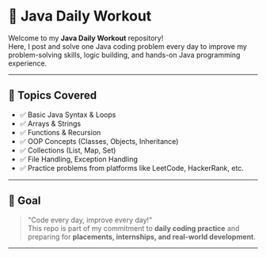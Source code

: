 # 🧠 Java Daily Workout

Welcome to my **Java Daily Workout** repository!  
Here, I post and solve one Java coding problem every day to improve my problem-solving skills, logic building, and hands-on Java programming experience.

---

## 📌 Topics Covered

- ✅ Basic Java Syntax & Loops  
- ✅ Arrays & Strings  
- ✅ Functions & Recursion  
- ✅ OOP Concepts (Classes, Objects, Inheritance)  
- ✅ Collections (List, Map, Set)  
- ✅ File Handling, Exception Handling  
- ✅ Practice problems from platforms like LeetCode, HackerRank, etc.

---

## 🚀 Goal

> "Code every day, improve every day!"  
This repo is part of my commitment to **daily coding practice** and preparing for **placements, internships, and real-world development**.

---
